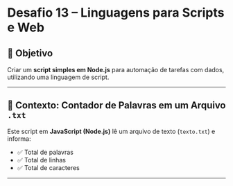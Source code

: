 #  Desafio 13 – Linguagens para Scripts e Web

## 🎯 Objetivo

Criar um **script simples em Node.js** para automação de tarefas com dados, utilizando uma linguagem de script.

---

## 📌 Contexto: Contador de Palavras em um Arquivo `.txt`

Este script em **JavaScript (Node.js)** lê um arquivo de texto (`texto.txt`) e informa:

- ✅ Total de palavras
- ✅ Total de linhas
- ✅ Total de caracteres

---
